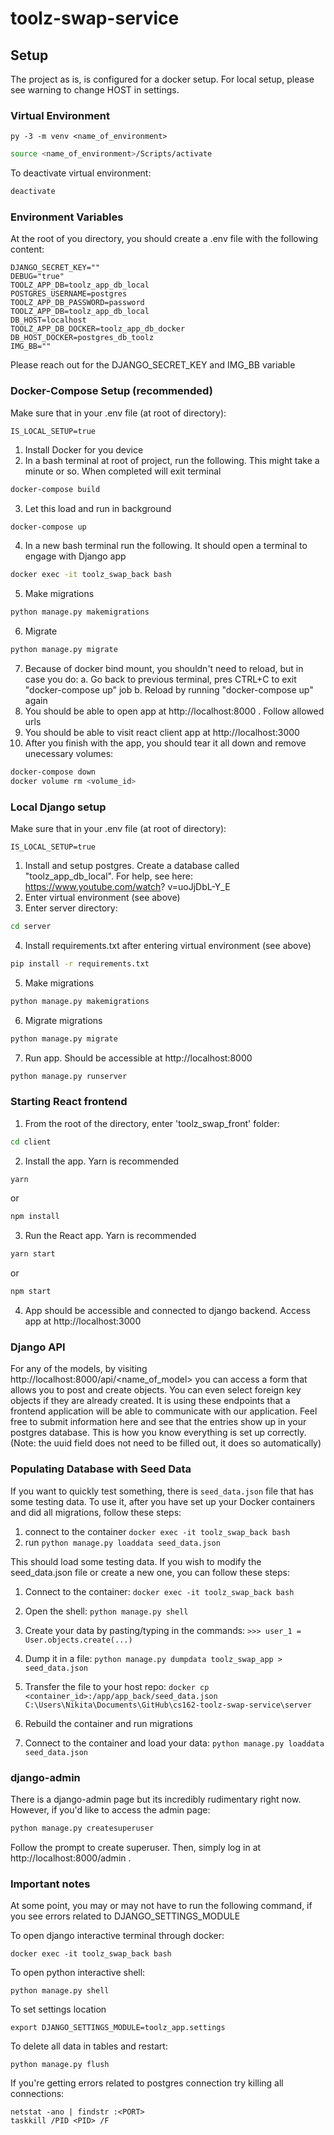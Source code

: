 # toolz-swap-service

## Setup
The project as is, is configured for a docker setup. For local setup, please see warning to change HOST in settings.

### Virtual Environment

```For Windows (bash)
py -3 -m venv <name_of_environment> 
```
```bash
source <name_of_environment>/Scripts/activate
```
To deactivate virtual environment:
```bash
deactivate
```
### Environment Variables

At the root of you directory, you should create a .env file with the following content:

```
DJANGO_SECRET_KEY=""
DEBUG="true"
TOOLZ_APP_DB=toolz_app_db_local
POSTGRES_USERNAME=postgres
TOOLZ_APP_DB_PASSWORD=password
TOOLZ_APP_DB=toolz_app_db_local
DB_HOST=localhost
TOOLZ_APP_DB_DOCKER=toolz_app_db_docker
DB_HOST_DOCKER=postgres_db_toolz
IMG_BB=""
```

Please reach out for the DJANGO_SECRET_KEY and IMG_BB variable

### Docker-Compose Setup (recommended)

Make sure that in your .env file (at root of directory):
```
IS_LOCAL_SETUP=true
```

1. Install Docker for you device
2. In a bash terminal at root of project, run the following. This might take a minute or so. When completed will exit terminal
```bash
docker-compose build
```
3. Let this load and run in background
```bash
docker-compose up
```
4. In a new bash terminal run the following. It should open a terminal to engage with Django app
```bash
docker exec -it toolz_swap_back bash
```
5. Make migrations
```bash
python manage.py makemigrations
```
6. Migrate
```bash
python manage.py migrate
```
7. Because of docker bind mount, you shouldn't need to reload, but in case you do: 
    a. Go back to previous terminal, pres CTRL+C to exit "docker-compose up" job
    b. Reload by running "docker-compose up" again
8. You should be able to open app at http://localhost:8000 . Follow allowed urls
9. You should be able to visit react client app at http://localhost:3000
10. After you finish with the app, you should tear it all down and remove unecessary volumes:
```bash
docker-compose down
docker volume rm <volume_id>
```

### Local Django setup

Make sure that in your .env file (at root of directory):
```
IS_LOCAL_SETUP=true
```

1. Install and setup postgres. Create a database called "toolz_app_db_local". For help, see here: https://www.youtube.com/watch?
v=uoJjDbL-Y_E
2. Enter virtual environment (see above)
3. Enter server directory:
```bash
cd server
```
4. Install requirements.txt after entering virtual environment (see above)
```bash
pip install -r requirements.txt
```
5. Make migrations
```bash
python manage.py makemigrations
```
6. Migrate migrations
```bash
python manage.py migrate
```
7. Run app. Should be accessible at http://localhost:8000
```bash
python manage.py runserver
```

### Starting React frontend

1. From the root of the directory, enter 'toolz_swap_front' folder:
```bash
cd client
```
2. Install the app. Yarn is recommended
```bash
yarn
```
or
```bash
npm install
```
3. Run the React app. Yarn is recommended
```bash
yarn start
```
or
```bash
npm start
```
4. App should be accessible and connected to django backend. Access app at http://localhost:3000

### Django API

For any of the models, by visiting http://localhost:8000/api/<name_of_model> you can access a form that allows you to post and create objects. You can even select foreign key objects if they are already created. It is using these endpoints that a frontend application will be able to communicate with our application. Feel free to submit information here and see that the entries show up in your postgres database. This is how you know everything is set up correctly. (Note: the uuid field does not need to be filled out, it does so automatically)

### Populating Database with Seed Data
If you want to quickly test something, there is `seed_data.json` file that has
some testing data. To use it, after you have set up your Docker containers and did all migrations, follow these steps:
1. connect to the container `docker exec -it toolz_swap_back bash`
2. run `python manage.py loaddata seed_data.json`

This should load some testing data.
If you wish to modify the seed_data.json file or create a new one, you can follow these steps:
1. Connect to the container:
`docker exec -it toolz_swap_back bash`

2. Open the shell:
`python manage.py shell`

3. Create your data by pasting/typing in the commands:
`>>> user_1 = User.objects.create(...)`

4. Dump it in a file:
`python manage.py dumpdata toolz_swap_app > seed_data.json`

5. Transfer the file to your host repo:
`docker cp <container_id>:/app/app_back/seed_data.json C:\Users\Nikita\Documents\GitHub\cs162-toolz-swap-service\server`

6. Rebuild the container and run migrations

7. Connect to the container and load your data:
`python manage.py loaddata seed_data.json`

### django-admin

There is a django-admin page but its incredibly rudimentary right now. However, if you'd like to access the admin page:

```bash
python manage.py createsuperuser
```

Follow the prompt to create superuser. Then, simply log in at http://localhost:8000/admin .

### Important notes

At some point, you may or may not have to run the following command, if you see errors related to DJANGO_SETTINGS_MODULE

To open django interactive terminal through docker:
```
docker exec -it toolz_swap_back bash
```

To open python interactive shell:
```
python manage.py shell
```

To set settings location
```
export DJANGO_SETTINGS_MODULE=toolz_app.settings
```

To delete all data in tables and restart:
```
python manage.py flush
```

If you're getting errors related to postgres connection try killing all connections:
```
netstat -ano | findstr :<PORT>
taskkill /PID <PID> /F
```